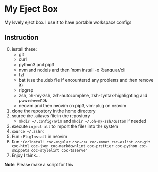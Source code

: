 # My Eject Box  
My lovely eject box. I use it to have portable workspace configs  
## Instruction  
0. install these:  
    - git  
    - curl  
    - python3 and pip3  
    - nvm and nodejs and then `npm install -g @angular/cli  
    - fzf  
    - bat (use the .deb file if encountered any problems and then remove it)  
    - ripgrep  
    - zsh, oh-my-zsh, zsh-autocomplete, zsh-syntax-highlighting and powerlevel10k  
    - neovim and then neovim on pip3, vim-plug on neovim  
1. clone the repository in the home directory  
2. source the .aliases file in the repository  
    - `mkdir ~/.config/nvim` and `mkdir ~/.oh-my-zsh/custom` if needed  
3. execute `inject-all` to import the files into the system  
4. `source ~/.zshrc`  
5. Run `:PlugInstall` in neovim  
6. Run `:CocInstall coc-angular coc-css coc-emmet coc-eslint coc-git coc-html coc-json coc-markdownlint coc-prettier coc-python coc-snippets coc-stylelint coc-tsserver`  
7. Enjoy I think...  

**Note**: Please make a script for this  
